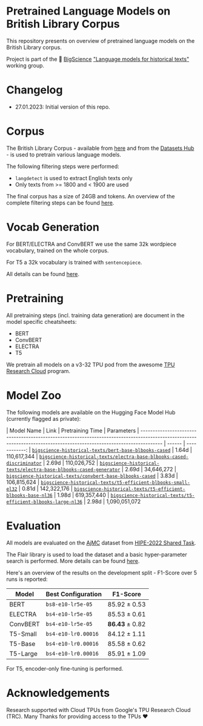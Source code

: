 # Pretrained Language Models on British Library Corpus

This repository presents on overview of pretrained language models on the British Library corpus.

Project is part of the 🌼 [BigScience](https://bigscience.huggingface.co/) ["Language models for historical texts"](https://huggingface.co/bigscience-historical-texts) working group.

# Changelog

* 27.01.2023: Initial version of this repo.

# Corpus

The British Library Corpus - available from [here](https://data.bl.uk/digbks/db14.html) and from the [Datasets Hub](https://huggingface.co/datasets/blbooks) - is used to pretrain
various language models.

The following filtering steps were performed:

* `langdetect` is used to extract English texts only
* Only texts from >= 1800 and < 1900 are used

The final corpus has a size of 24GB and tokens. An overview of the complete filtering steps can be found [here]().

# Vocab Generation

For BERT/ELECTRA and ConvBERT we use the same 32k wordpiece vocabulary, trained on the whole corpus.

For T5 a 32k vocabulary is trained with `sentencepiece`.

All details can be found [here]().

# Pretraining

All pretraining steps (incl. training data generation) are document in the model specific cheatsheets:

* BERT
* ConvBERT
* ELECTRA
* T5

We pretrain all models on a v3-32 TPU pod from the awesome [TPU Research Cloud](https://sites.research.google/trc/about/) program.

# Model Zoo

The following models are available on the Hugging Face Model Hub (currently flagged as private):

| Model Name | Link | Pretraining Time | Parameters
| --------------------------------------------------------------------------------------------------------------------------------------------------------------------- | ------ | ------------:
| [`bigscience-historical-texts/bert-base-blbooks-cased`](https://huggingface.co/bigscience-historical-texts/bert-base-blbooks-cased)                                   | 1.64d  |   110,617,344
| [`bigscience-historical-texts/electra-base-blbooks-cased-discriminator`](https://huggingface.co/bigscience-historical-texts/electra-base-blbooks-cased-discriminator) | 2.69d  |   110,026,752
| [`bigscience-historical-texts/electra-base-blbooks-cased-generator`](https://huggingface.co/bigscience-historical-texts/electra-base-blbooks-cased-generator)         | 2.69d  |    34,646,272
| [`bigscience-historical-texts/convbert-base-blbooks-cased`](https://huggingface.co/bigscience-historical-texts/convbert-base-blbooks-cased)                           | 3.83d  |   106,815,624
| [`bigscience-historical-texts/t5-efficient-blbooks-small-el32`](https://huggingface.co/bigscience-historical-texts/t5-efficient-blbooks-small-el32)                   | 0.81d  |   142,322,176
| [`bigscience-historical-texts/t5-efficient-blbooks-base-nl36`](https://huggingface.co/bigscience-historical-texts/t5-efficient-blbooks-base-nl36)                     | 1.98d  |   619,357,440
| [`bigscience-historical-texts/t5-efficient-blbooks-large-nl36`](https://huggingface.co/bigscience-historical-texts/t5-efficient-blbooks-large-nl36)                   | 2.98d  | 1,090,051,072


# Evaluation

All models are evaluated on the [AjMC](https://github.com/hipe-eval/HIPE-2022-data/blob/main/documentation/README-ajmc.md) dataset from [HIPE-2022 Shared Task](https://hipe-eval.github.io/HIPE-2022/).

The Flair library is used to load the dataset and a basic hyper-parameter search is performed. More details can be found [here]().

Here's an overview of the results on the development split - F1-Score over 5 runs is reported:

| Model    | Best Configuration  | F1-Score
| -------- | ------------------- | --------
| BERT     | `bs8-e10-lr5e-05`   | 85.92 ± 0.53
| ELECTRA  | `bs4-e10-lr5e-05`   | 85.53 ± 0.61
| ConvBERT | `bs4-e10-lr5e-05`   | **86.43** ± 0.82
| T5-Small | `bs4-e10-lr0.00016` | 84.12 ± 1.11
| T5-Base  | `bs4-e10-lr0.00016` | 85.58 ± 0.62
| T5-Large | `bs4-e10-lr0.00016` | 85.91 ± 1.09

For T5, encoder-only fine-tuning is performed.

# Acknowledgements

Research supported with Cloud TPUs from Google's TPU Research Cloud (TRC).
Many Thanks for providing access to the TPUs ❤️
